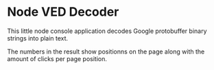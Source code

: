 # Node VED Decoder

This little node console application decodes Google protobuffer binary strings into plain text.

The numbers in the result show positionns on the page along with the amount of clicks per page position.
